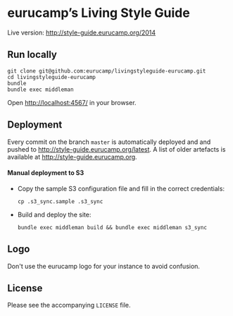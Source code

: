 eurucamp’s Living Style Guide
=============================

Live version: <http://style-guide.eurucamp.org/2014>


Run locally
-----------

```
git clone git@github.com:eurucamp/livingstyleguide-eurucamp.git
cd livingstyleguide-eurucamp
bundle
bundle exec middleman
```

Open <http://localhost:4567/> in your browser.

Deployment
----------

Every commit on the branch `master` is automatically deployed and and pushed to <http://style-guide.eurucamp.org/latest>. A list of older artefacts is available at <http://style-guide.eurucamp.org>.

#### Manual deployment to S3

* Copy the sample S3 configuration file and fill in the correct credentials:

     `cp .s3_sync.sample .s3_sync`

* Build and deploy the site:

    `bundle exec middleman build && bundle exec middleman s3_sync`

## Logo

Don't use the eurucamp logo for your instance to avoid confusion.

## License

Please see the accompanying `LICENSE` file.
